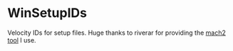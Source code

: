 # WinSetupIDs
Velocity IDs for setup files.
Huge thanks to riverar for providing the [mach2 tool](https://github.com/riverar/mach2) I use.
